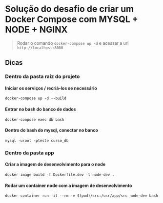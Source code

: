 # Solução do desafio de criar um Docker Compose com MYSQL + NODE + NGINX

> Rodar o comando `docker-compose up -d` e acessar a url `http://localhost:8080`

## Dicas

### Dentro da pasta raíz do projeto

#### Iniciar os serviços / recriá-los se necessário

`docker-compose up -d --build`

#### Entrar no bash do banco de dados

`docker-compose exec db bash`

#### Dentro do bash do mysql, conectar no banco

`mysql -uroot -pteste curso_db`

### Dentro da pasta app

#### Criar a imagem de desenvolvimento para o node

`docker image build -f Dockerfile.dev -t node-dev .`

#### Rodar um container node com a imagem de desenvolvimento

`docker container run -it --rm -v $(pwd)/src:/usr/app/src node-dev bash`
